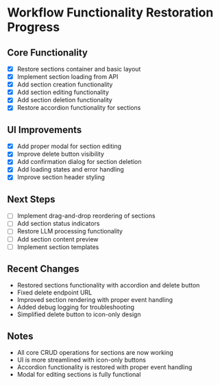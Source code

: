 # Workflow Functionality Restoration Progress

## Core Functionality
- [x] Restore sections container and basic layout
- [x] Implement section loading from API
- [x] Add section creation functionality
- [x] Add section editing functionality
- [x] Add section deletion functionality
- [x] Restore accordion functionality for sections

## UI Improvements
- [x] Add proper modal for section editing
- [x] Improve delete button visibility
- [x] Add confirmation dialog for section deletion
- [x] Add loading states and error handling
- [x] Improve section header styling

## Next Steps
- [ ] Implement drag-and-drop reordering of sections
- [ ] Add section status indicators
- [ ] Restore LLM processing functionality
- [ ] Add section content preview
- [ ] Implement section templates

## Recent Changes
- Restored sections functionality with accordion and delete button
- Fixed delete endpoint URL
- Improved section rendering with proper event handling
- Added debug logging for troubleshooting
- Simplified delete button to icon-only design

## Notes
- All core CRUD operations for sections are now working
- UI is more streamlined with icon-only buttons
- Accordion functionality is restored with proper event handling
- Modal for editing sections is fully functional 